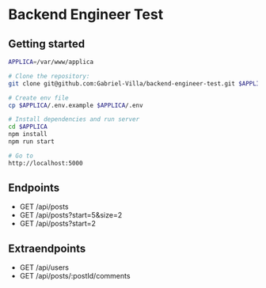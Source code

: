 # Backend Engineer Test

## Getting started

```bash
APPLICA=/var/www/applica

# Clone the repository: 
git clone git@github.com:Gabriel-Villa/backend-engineer-test.git $APPLICA

# Create env file
cp $APPLICA/.env.example $APPLICA/.env

# Install dependencies and run server
cd $APPLICA
npm install
npm run start

# Go to
http://localhost:5000
```

## Endpoints

-   GET /api/posts
-   GET /api/posts?start=5&size=2
-   GET /api/posts?start=2

## Extraendpoints

-   GET /api/users
-   GET /api/posts/:postId/comments
